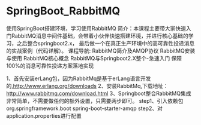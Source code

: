 # SpringBoot_RabbitMQ
使用SpringBoot搭建环境，学习使用RabbitMQ
简介：本课程主要带大家快速入门RabbitMQ消息中间件基础，会带着小伙伴快速搭建环境，并进行核心基础的学习，之后整合springboot2.x，
	  最后做一个在真正生产环境中的高可靠性投递消息的实战案例（代码详解）。
课程导航:
	RabbitMQ简介及AMQP协议
	RabbitMQ安装与使用
	RabbitMQ核心概念
	RabbitMQ与Springboot2.X整个-急速入门
	保障100%的消息可靠性投递方案落地实现

1、首先安装erLang包，因为RabbitMq是基于erLang语言开发的,http://www.erlang.org/downloads
2、安装RabbitMq,下载地址：http://www.rabbitmq.com/download.html
3、Springboot整合RabbitMQ集成非常简单，不需要做任何的额外设置，只需要两步即可。
	step1、引入依赖包
		<!-- amqp是Rabbit -->
		<dependency>
			<groupId>org.springframework.boot</groupId>
			<artifactId>spring-boot-starter-amqp</artifactId>
      	</dependency> 
	step2、对application.properties进行配置